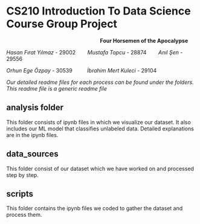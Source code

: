 # CS210 Introduction To Data Science Course Group Project

&nbsp;&nbsp;&nbsp;&nbsp;&nbsp;&nbsp;&nbsp;&nbsp;&nbsp;&nbsp;&nbsp;&nbsp;&nbsp;&nbsp;&nbsp;&nbsp;&nbsp;&nbsp;&nbsp;&nbsp;&nbsp;&nbsp;&nbsp;&nbsp;&nbsp;&nbsp;&nbsp;&nbsp;&nbsp;&nbsp;&nbsp;&nbsp;&nbsp;&nbsp;&nbsp;&nbsp;&nbsp;&nbsp;&nbsp;&nbsp;&nbsp;&nbsp;&nbsp;&nbsp;&nbsp;&nbsp;&nbsp;&nbsp;&nbsp;&nbsp;&nbsp;&nbsp;&nbsp;&nbsp;&nbsp;&nbsp;&nbsp;&nbsp;&nbsp;&nbsp;&nbsp;&nbsp;  **Four Horsemen of the Apocalypse** 



*Hasan Fırat Yılmaz* - 29002 &nbsp;&nbsp;&nbsp;&nbsp;&nbsp;&nbsp; *Mustafa Topcu* - 28874 &nbsp;&nbsp;&nbsp;&nbsp;&nbsp;&nbsp; *Anıl Şen* - 29556

*Orhun Ege Özpay* - 30539 &nbsp;&nbsp;&nbsp;&nbsp;&nbsp;&nbsp;&nbsp;&nbsp; *İbrahim Mert Kuleci* - 29104



*Our detailed readme files for each process can be found under the folders. This readme file is a generic readme file*



## analysis folder

This folder consists of ipynb files in which we visualize our dataset. It also includes our ML model that classifies unlabeled data. Detailed explanations are in the ipynb files.

## data_sources

This folder consist of our dataset which we have worked on and processed step by step.

## scripts

This folder contains the ipynb files we coded to gather the dataset and process them.


